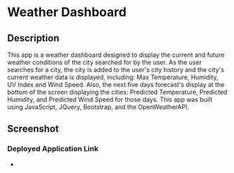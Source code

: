 # Weather Dashboard
## Description
This app is a weather dashboard designed to display the current and future weather conditions of the city searched for by the user. As the user searches for a city, the city is added to the user's city history and the city's current weather data is displayed, including: Max Temperature, Humidity, UV Index and Wind Speed. Also, the next five days forecast's display at the bottom of the screen displaying the cities: Predicted Temperature, Predicted Humidity, and Predicted Wind Speed for those days. This app was built using JavaScript, JQuery, Bootstrap, and the OpenWeatherAPI.
## Screenshot

### Deployed Application Link
- 